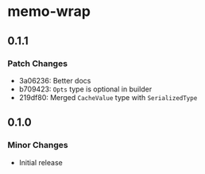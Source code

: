 # memo-wrap

## 0.1.1

### Patch Changes

- 3a06236: Better docs
- b709423: `Opts` type is optional in builder
- 219df80: Merged `CacheValue` type with `SerializedType`

## 0.1.0

### Minor Changes

- Initial release
